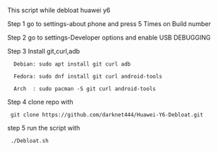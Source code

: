 This script while debloat huawei y6

Step 1 go to settings-about phone and press 5 Times on Build number

Step 2 go to settings-Developer options and enable USB DEBUGGING

Step 3 Install git,curl,adb
      
      Debian: sudo apt install git curl adb
     
      Fedora: sudo dnf install git curl android-tools
      
      Arch  : sudo pacman -S git curl android-tools

Step 4 clone repo with 

     git clone https://github.com/darknet444/Huawei-Y6-Debloat.git

step 5 run the script with 
            
     ./Debloat.sh
